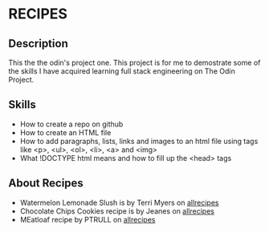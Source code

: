# RECIPES

## Description
This the the odin's project one. This project is for me to demostrate some of the skills I have acquired learning full stack engineering on The Odin Project.

## Skills
- How to create a repo on github
- How to create an HTML file
- How to add paragraphs, lists, links and images to an html file using tags like \<p\>, \<ul\>, \<ol\>, \<li\>, \<a\> and \<img\>
- What !DOCTYPE html means and how to fill up the \<head\> tags

## About Recipes
- Watermelon Lemonade Slush is by Terri Myers on [allrecipes](allrecipes.com)
- Chocolate Chips Cookies recipe is by Jeanes on [allrecipes](allrecipes.com)
- MEatloaf recipe by PTRULL on [allrecipes](allrecipes.com)
